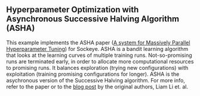 ## Hyperparameter Optimization with Asynchronous Successive Halving Algorithm (ASHA)

This example implements the ASHA paper ([A system for Massively Parallel Hyperparameter Tuning](https://arxiv.org/pdf/1810.05934.pdf)) for Sockeye. 
ASHA is a bandit learning algorithm that looks at the learning curves of multiple training runs. Not-so-promising runs are terminated early, in order to allocate more computational resources to promising runs. It balances exploration (trying new configurations) with exploitation (training promising configurations for longer). 
ASHA is the asychronous version of the Successive Halving algorithm. 
For more info, refer to the paper or to the [blog post](https://blog.ml.cmu.edu/2018/12/12/massively-parallel-hyperparameter-optimization/) by the original authors, Liam Li et. al. 

